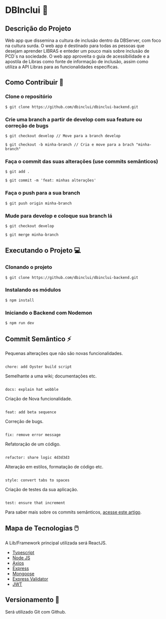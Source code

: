 # DBInclui 💭

## Descrição do Projeto
Web app que dissemina a cultura de inclusão dentro da DBServer, com foco na cultura surda. O web app é destinado para todas as pessoas que desejam aprender LIBRAS e enteder um pouco mais sobre inclusão de PCD`s na sociedade. O web app aproveita o guia de acessibilidade e a apostila de Libras como fonte de informação de inclusão, assim como utiliza a API Libras para as funcionalidades específicas.

## Como Contribuir 🤔

### Clone o repositório
```
$ git clone https://github.com/dbinclui/dbinclui-backend.git
```

### Crie uma branch a partir de develop com sua feature ou correção de bugs
```
$ git checkout develop // Move para a branch develop
```

```
$ git checkout -b minha-branch // Cria e move para a brach "minha-branch"
```

### Faça o commit das suas alterações (use commits semânticos)
```
$ git add .
```

```
$ git commit -m 'feat: minhas alterações'
```

### Faça o push para a sua branch
```
$ git push origin minha-branch
```

### Mude para develop e coloque sua branch lá
```
$ git checkout develop
```
```
$ git merge minha-branch
```

## Executando o Projeto 💻

### Clonando o projeto
```
$ git clone https://github.com/dbinclui/dbinclui-backend.git
```

### Instalando os módulos
```
$ npm install
```

### Iniciando o Backend com Nodemon
```
$ npm run dev
```

## Commit Semântico ⚡

Pequenas alterações que não são novas funcionalidades.
```

chore: add Oyster build script

```

Semelhante a uma wiki; documentações etc.
```

docs: explain hat wobble

```

Criação de Nova funcionalidade.
```

feat: add beta sequence

```

Correção de bugs.

```

fix: remove error message

```

Refatoração de um código.
```

refactor: share logic 4d3d3d3

```

Alteração em estilos, formatação de código etc.
```

style: convert tabs to spaces

```

Criação de testes da sua aplicação.
```

test: ensure that increment

```
Para saber mais sobre os commits semânticos, [acesse este artigo](https://blog.geekhunter.com.br/o-que-e-commit-e-como-usar-commits-semanticos/).

## Mapa de Tecnologias 🖱️

A Lib/Framework principal utilizada será ReactJS.

* [Typescript](https://www.typescriptlang.org/download)
* [Node JS](https://nodejs.org/en/)
* [Axios](https://www.npmjs.com/package/axios)
* [Express](https://expressjs.com/pt-br/)
* [Mongoose](https://mongoosejs.com/)
* [Express Validator](https://www.npmjs.com/package/express-validator)
* [JWT](https://jwt.io/)

## Versionamento 🌲

Será utilizado Git com Github.
